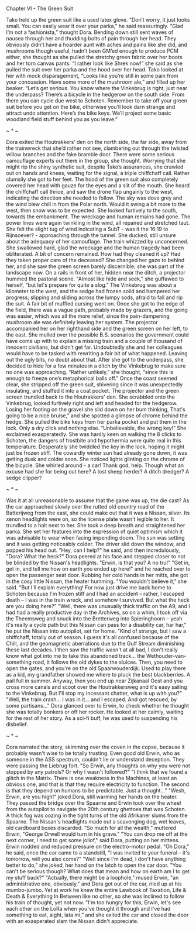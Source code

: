 Chapter VI - The Green Suit

Tako held up the green suit like a used latex glove. 
“Don’t worry, it just looks small. You can easily wear it over your parka,” he said reassuringly. 
“Glad I’m not a fashionista,” thought Dora. Bending down still sent waves of nausea through her and thudding bolts of pain through her head. They obviously didn’t have a hoarder aunt with aches and pains like she did, and mushrooms though useful, hadn’t been GM’ed enough to produce PCM either, she thought as she pulled the stretchy green fabric over her boots and her torn canvas pants. 
“I rather look like Shrek now!” she said as she pulled the suit over her parka and the hood over her head. 
Tako looked at her with mock disparagement, “Looks like you’re still in some pain from your concussion. Have some more of the mushroom ale,” and filled up her beaker. “Let’s get serious. You know where the Vinkebrug is right, just near the underpass? There’s a bicycle in the hedgerow on the south side. From there you can cycle due west to Schoten. Remember to take off your green suit before you get on the bike, otherwise you’ll look darn strange and attract undo attention. Here’s the bike keys. We’ll project some basic woodland field stuff behind you as you leave.” 

~ * ~

Dora exited the Houtrakkers’ den on the north side, the far side, away from the trainwreck that she’d rather not see, clambering out through the twisted willow branches and the fake bramble door. There were some serious camouflage experts out there in the group, she thought. Worrying that she might rip the shiny synthetic suit, despite Tako’s assurances, she crawled out on hands and knees, waiting for the signal, a triple chiffchaff call.
Rather clumsily she got to her feet. The hood of the green suit also completely covered her head with gauze for the eyes and a slit of the mouth. 
She heard the chiffchaff call thrice, and saw the drone flap ungainly to the west, indicating the direction she needed to follow. 
The sky was dove grey and the wind blew chill in from the Polar north. Would it swing a bit more to the west, then snow was to be expected.
She looked furtively to the south, towards the embankment. The wreckage and human remains had gone. The power lines were again twinkling in the wind, all repaired and stretched taut. She felt the slight tug of wind indicating a SubT - was it the 16:19 to Rijnsoever? - approaching through the tunnel. She ducked, still unsure about the adequacy of her camouflage. The train whizzed by unconcerned. 
She swallowed hard, glad the wreckage and the human tragedy had been obliterated. A bit of concern remained. How had they cleaned it up? Had they taken proper care of the deceased? She changed her gaze to behind her, and she saw the green screen barely discernible; she was part of the landscape now. On a rails in front of her, hidden near the ditch, a projector hummed the pastoral scene. 
"Almost like hide and seek," she guffawed to herself, "but let's prepare for quite a slog.”
The Vinkebrug was about a kilometer to the west, and the sedge had frozen solid and hampered her progress; slipping and sliding across the lumpy sods, afraid to fall and rip the suit. A fair bit of muffled cursing went on. Once she got to the edge of the field, there was a vague path, probably made by grazers, and the going was easier, which was all the more relief, since the pain-dampening mushroom ale was definitely leaving her system. The projector accompanied her on her righthand side and the green screen on her left, to the east.
She mulled over the possible B.S. scenarios the government could have come up with to explain a missing train and a couple of thousand of innocent civilians, but didn’t get far. Undoubtedly she and her colleagues would have to be tasked with rewriting a fair bit of what happened. Leaving out the ugly bits, no doubt about that.
After she got to the underpass, she decided to hide for a few minutes in a ditch by the Vinkebrug to make sure no one was approaching. “Rather unlikely,” she thought, “since this is enough to freeze one’s metaphorical balls off.” Once the coast seemed clear, she stripped off the green suit, shivering since it was unexpectedly insulating, and stuffed it into a coat pocket. The projector and the green screen trundled back to the Houtrakkers' den. She scrabbled onto the Vinkebrug, looked furtively right and left and headed for the hedgerow. 
Losing her footing on the gravel she slid down on her bum thinking, That's going to be a nice bruise," and she spotted a glimpse of chrome behind the hedge. She pulled the bike keys from her parka pocket and put them in the lock. Only a dry click and nothing else.
“Unbelievable, the wrong key!” She exclaimed exasperatedly. She was hardly keen on walking the 8 clicks to Schoten, the dangers of frostbite and hypothermia were quite real in this temperature. Desperately she twiddled the key in the lock, hoping it might just be frozen stiff. The cowardly winter sun had already gone down, it was getting dusk and colder soon. 
She noticed lights glinting on the chrome of the bicycle. She whirled around - a car! Thank god, help. Though what an excuse had she for being out here? A lost sheep herder? A ditch dredger? A sedge clipper? 


~ * ~

Was it at all unreasonable to assume that the game was up, the die cast?
As the car approached slowly over the rutted old country road of the Batterijweg from the east, she could make out that it was a Nissan, silver. Its xenon headlights were on, so the license plate wasn't legible to her.
It trundled to a halt next to her. She took a deep breath and straightened her parka. She set her features into the expression of quiet optimism which it was advisable to wear when facing impending doom.
The sun was setting and it was getting noticeably colder. The driver slid down the window, and popped his head out. "Hey, can I help?" he said, and then incredulously, "Dora? What the heck?"
Dora peered at his face and stepped closer to not be blinded by the Nissan's headlights. "Erwin, is that you? A no tru!"
"Get in, get in, and tell me how on earth you ended up here!" and he reached over to open the passenger seat door. Rubbing her cold hands in her mitts, she got in the cosy little Nissan, the heater humming. "You wouldn't believe it," she said. "But I'll explain everything! For now just drive me back home to Schoten because I'm frozen stiff and I had an accident – rather, I escaped death – I was in the train wreck, and somehow I survived. But what the heck are you doing here?"
"Well, there was unusually thick traffic on the A9, and I had had a really productive day in the Archives, so on a whim, I took off via the Theemsweg and snuck into the Bretterweg into Spieringhoorn – yeah it's really a cycle path but this Nissan can pass for a disability car, har har," he put the Nissan into autopilot, set for home. "Kind of strange, but I saw a chiffchaff, totally out of season. I guess it's all confused because of the Chill, and the geomagnetic aberrations due to the Gulf Stream diminishing these last decades. I then saw the traffic wasn't at all bad, I don't really know what got into me to take this abandoned track… the Wethouder-van-something road, it follows the old dykes to the sluices. Then, you need to open the gates, and you're on the old Spaarwouderdijk. Used to play there as a kid, my grandfather showed me where to pluck the best blackberries. A pail full in summer. Anyway, then you end up near Zijkanaal Oost and you cross more canals and scoot over the Houtrakkersweg and it's easy sailing to the Vinkebrug. But I'll stop my incessant chatter, what is up with you?"
"Well, the train crash… I was in it… and I escaped. And got rescued, by some partisans…" Dora glanced over to Erwin, to check whether he thought she was totally bonkers or off her rocker. He looked at her calmly, waiting for the rest of her story. As a sci-fi buff, he was used to suspending his disbelief.

~ * ~

Dora narrated the story, skimming over the coven in the copse, because it probably wasn't wise to be totally trusting. Even good old Erwin, who as someone in the ASS spectrum, couldn't lie or understand deception.
They were passing the Liebrug fort. "So Erwin, any thoughts on why you were not stopped by any patrols? Or why I wasn't followed?"
"I think that we found a glitch in the Matrix. There is one weakness in the Machines, at least an obvious one, and that is that they require electricity to function. The second is that they depend on humans to be predictable. Just a thought…”
"Wesh, Erwin, are you high!" joked Dora, still warming her hands on the heater.
They passed the bridge over the Spaarne and Erwin took over the wheel from the autopilot to navigate the 20th century ghettoes that was Schoten. A thick fog was oozing in the tight turns of the old Afrikaner slums from the Spaarne. The Nissan's headlights made out a scavenging dog, wet leaves, old cardboard boxes discarded. "So much for all the wealth," muttered Erwin, "George Orwell would turn in his grave."
"You can drop me off at the next corner, I need to get some jollof," said Dora, putting on her mittens. Erwin nodded and reduced pressure on the electro-motor pedal.
"Oh Dora," he said, once the car came to a standstill, "I was invited to your funeral – it's tomorrow, will you also come?"
"Well since I'm dead, I don't have anything better to do," she joked, her hand on the latch to open the car door. "You can't be serious though? What does that mean and how on earth am I to get my stuff back?"
"Actually, there might be a loophole," mused Erwin, "an administrative one, obviously," and Dora got out of the car, riled up at his mumbo-jumbo. Yet at work he knew the entire Lawbook of Taxation, Life & Death & Everything In Between like no other, so she was inclined to follow his train of thought, yet not now. 
"I'm too hungry for this, Erwin, let's see each other on the LoRa when you've thought it through and I've had something to eat, aight, lata mi,” and she exited the car and closed the door with an exasperated slam the Nissan didn't appreciate.
